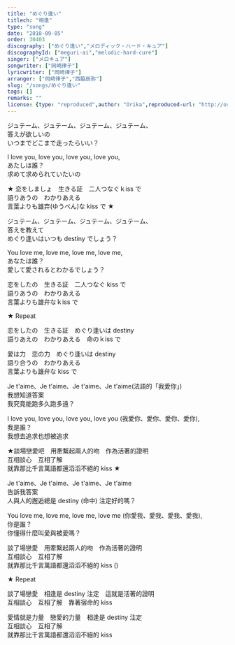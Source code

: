 ```yaml
---
title: "めぐり逢い"
titlech: "相逢"
type: "song"
date: "2010-09-05"
order: 30403
discography: ["めぐり逢い","メロディック・ハード・キュア"]
discographyId: ["meguri-ai","melodic-hard-cure"]
singer: ["メロキュア"]
songwriter: ["岡崎律子"]
lyricwriter: ["岡崎律子"]
arranger: ["岡崎律子","西脇辰弥"]
slug: "/songs/めぐり逢い"
tags: []
remarks: ""
license: {type: "reproduced",author: "Orika",reproduced-url: "http://orikamushi.myweb.hinet.net/",reproduced-website: "織歌蟲網站"}
---
```


  

ジュテーム、ジュテーム、ジュテーム、ジュテーム、  
答えが欲しいの   
いつまでどこまで走ったらいい？   
  
I love you, love you, love you, love you,   
あたしは誰？   
求めて求められていたいの   
  
★ 恋をしましょ　生きる証　二人つなぐｋiss で   
語りあうの　わかりあえる   
言葉よりも雄弃(ゆうべん)な kiss で ★   
  
ジュテーム、ジュテーム、ジュテーム、ジュテーム、  
答えを教えて   
めぐり逢いはいつも destiny でしょう？   
  
You love me, love me, love me, love me,   
あなたは誰？   
愛して愛されるとわかるでしょう？   
  
恋をしたの　生きる証　二人つなぐ kiss で   
語りあうの　わかりあえる   
言葉よりも雄弁なｋiss で   
  
★ Repeat   
  
恋をしたの　生きる証　めぐり逢いは destiny   
語りあえの　わかりあえる　命のｋiss で   
  
愛は力　恋の力　めぐり逢いは destiny   
語り合うの　わかりあえる   
言葉よりも雄弁な kiss で

  

<!-- 翻译 -->

  

Je t'aime、Je t'aime、Je t'aime、Je t'aime(法語的「我愛你」)  
我想知道答案  
我究竟能跑多久跑多遠？   
  
I love you, love you, love you, love you (我愛你、愛你、愛你、愛你),  
我是誰？   
我想去追求也想被追求  
  
★談場戀愛吧　用牽繫起兩人的吻　作為活著的證明  
互相談心　互相了解  
就靠那比千言萬語都還滔滔不絕的 kiss ★   
  
Je t'aime、Je t'aime、Je t'aime、Je t'aime  
告訴我答案  
人與人的邂逅總是 destiny (命中) 注定好的嗎？   
  
You love me, love me, love me, love me (你愛我、愛我、愛我、愛我),   
你是誰？   
你懂得什麼叫愛與被愛嗎？   
  
談了場戀愛　用牽繫起兩人的吻　作為活著的證明  
互相談心　互相了解  
就靠那比千言萬語都還滔滔不絕的 kiss ()  
  
★ Repeat   
  
談了場戀愛　相逢是 destiny 注定　這就是活著的證明  
互相談心　互相了解　靠著宿命的 kiss  
  
愛情就是力量　戀愛的力量　相逢是 destiny 注定  
互相談心　互相了解  
就靠那比千言萬語都還滔滔不絕的 kiss
